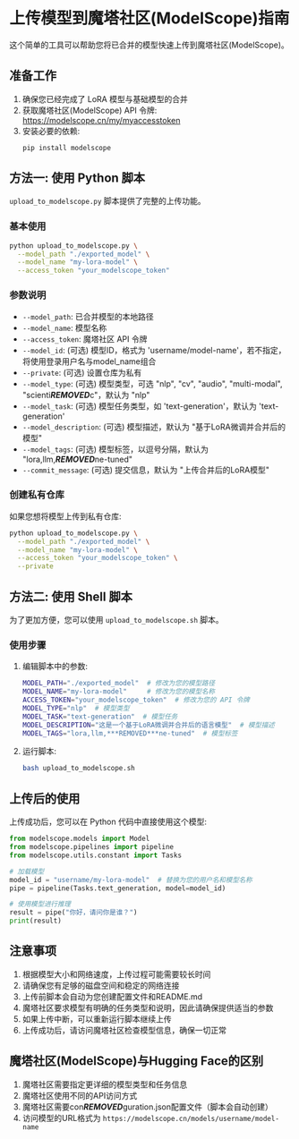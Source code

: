 # 上传模型到魔塔社区(ModelScope)指南

这个简单的工具可以帮助您将已合并的模型快速上传到魔塔社区(ModelScope)。

## 准备工作

1. 确保您已经完成了 LoRA 模型与基础模型的合并
2. 获取魔塔社区(ModelScope) API 令牌: https://modelscope.cn/my/myaccesstoken
3. 安装必要的依赖:
   ```bash
   pip install modelscope
   ```

## 方法一: 使用 Python 脚本

`upload_to_modelscope.py` 脚本提供了完整的上传功能。

### 基本使用

```bash
python upload_to_modelscope.py \
  --model_path "./exported_model" \
  --model_name "my-lora-model" \
  --access_token "your_modelscope_token"
```

### 参数说明

- `--model_path`: 已合并模型的本地路径
- `--model_name`: 模型名称
- `--access_token`: 魔塔社区 API 令牌
- `--model_id`: (可选) 模型ID，格式为 'username/model-name'，若不指定，将使用登录用户名与model_name组合
- `--private`: (可选) 设置仓库为私有
- `--model_type`: (可选) 模型类型，可选 "nlp", "cv", "audio", "multi-modal", "scienti***REMOVED***c"，默认为 "nlp"
- `--model_task`: (可选) 模型任务类型，如 'text-generation'，默认为 'text-generation'
- `--model_description`: (可选) 模型描述，默认为 "基于LoRA微调并合并后的模型"
- `--model_tags`: (可选) 模型标签，以逗号分隔，默认为 "lora,llm,***REMOVED***ne-tuned"
- `--commit_message`: (可选) 提交信息，默认为 "上传合并后的LoRA模型"

### 创建私有仓库

如果您想将模型上传到私有仓库:

```bash
python upload_to_modelscope.py \
  --model_path "./exported_model" \
  --model_name "my-lora-model" \
  --access_token "your_modelscope_token" \
  --private
```

## 方法二: 使用 Shell 脚本

为了更加方便，您可以使用 `upload_to_modelscope.sh` 脚本。

### 使用步骤

1. 编辑脚本中的参数:
   ```bash
   MODEL_PATH="./exported_model"  # 修改为您的模型路径
   MODEL_NAME="my-lora-model"     # 修改为您的模型名称
   ACCESS_TOKEN="your_modelscope_token"  # 修改为您的 API 令牌
   MODEL_TYPE="nlp"  # 模型类型
   MODEL_TASK="text-generation"  # 模型任务
   MODEL_DESCRIPTION="这是一个基于LoRA微调并合并后的语言模型"  # 模型描述
   MODEL_TAGS="lora,llm,***REMOVED***ne-tuned"  # 模型标签
   ```

2. 运行脚本:
   ```bash
   bash upload_to_modelscope.sh
   ```

## 上传后的使用

上传成功后，您可以在 Python 代码中直接使用这个模型:

```python
from modelscope.models import Model
from modelscope.pipelines import pipeline
from modelscope.utils.constant import Tasks

# 加载模型
model_id = "username/my-lora-model"  # 替换为您的用户名和模型名称
pipe = pipeline(Tasks.text_generation, model=model_id)

# 使用模型进行推理
result = pipe("你好，请问你是谁？")
print(result)
```

## 注意事项

1. 根据模型大小和网络速度，上传过程可能需要较长时间
2. 请确保您有足够的磁盘空间和稳定的网络连接
3. 上传前脚本会自动为您创建配置文件和README.md
4. 魔塔社区要求模型有明确的任务类型和说明，因此请确保提供适当的参数
5. 如果上传中断，可以重新运行脚本继续上传
6. 上传成功后，请访问魔塔社区检查模型信息，确保一切正常

## 魔塔社区(ModelScope)与Hugging Face的区别

1. 魔塔社区需要指定更详细的模型类型和任务信息
2. 魔塔社区使用不同的API访问方式
3. 魔塔社区需要con***REMOVED***guration.json配置文件（脚本会自动创建）
4. 访问模型的URL格式为 `https://modelscope.cn/models/username/model-name` 